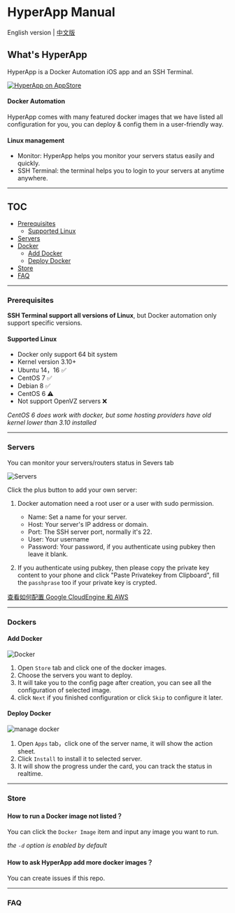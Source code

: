 
# HyperApp Manual

English version | [中文版](./README_zh.md)



## What's HyperApp

HyperApp is a Docker Automation iOS app and an SSH Terminal.

[![HyperApp on AppStore](https://linkmaker.itunes.apple.com/assets/shared/badges/en-us/appstore-lrg.svg "View on App Store")](https://itunes.apple.com/app/apple-store/id1179750280?pt=118260435&ct=guide&mt=8)


#### Docker Automation

HyperApp comes with many featured docker images that we have listed all configuration for you, you can deploy & config them in a user-friendly way.

#### Linux management

* Monitor: HyperApp helps you monitor your servers status easily and quickly.
* SSH Terminal: the terminal helps you to login to your servers at anytime anywhere.

---

## TOC

* [Prerequisites](#prerequisites)
    * [Supported Linux](#supported-linux)
* [Servers](#servers)
* [Docker](#docker)
    * [Add Docker](#add-docker)
    * [Deploy Docker](#deploy-docker)
* [Store](#store)
* [FAQ](#faq)

---


### Prerequisites

**SSH Terminal support all versions of Linux**, but Docker automation only support specific versions.

#### Supported Linux

* Docker only support 64 bit system
* Kernel version 3.10+
* Ubuntu 14，16 ✅
* CentOS 7 ✅
* Debian 8 ✅
* CentOS 6 ⚠️ 
* Not support OpenVZ servers ❌

*CentOS 6 does work with docker, but some hosting providers have old kernel lower than 3.10 installed*

---

### Servers

You can monitor your servers/routers status in Severs tab

![Servers](https://github.com/waylybaye/HyperApp-Guide/raw/master/images/manage-server.png "Servers")

Click the plus button to add your own server:

1. Docker automation need a root user or a user with sudo permission.
    * Name: Set a name for your server.
    * Host: Your server's IP address or domain.
    * Port: The SSH server port, normally it's 22.
    * User: Your username
    * Password: Your password, if you authenticate using pubkey then leave it blank.

2. If you authenticate using pubkey, then please copy the private key content to your phone and click "Paste Privatekey from Clipboard", fill the `passhprase` too if your private key is crypted.


[查看如何配置 Google CloudEngine 和 AWS](./cloud.md)  

---


### Dockers

#### Add Docker

![Docker](https://github.com/waylybaye/HyperApp-Guide/raw/master/images/add-app.png "Docker")

1. Open `Store` tab and click one of the docker images.
2. Choose the servers you want to deploy.
3. It will take you to the config page after creation, you can see all the configuration of selected image.
4. click `Next` if you finished configuration or click `Skip` to configure it later.

#### Deploy Docker

![manage docker](https://github.com/waylybaye/HyperApp-Guide/raw/master/images/manage-app.png "manage docker")

1. Open `Apps` tab，click one of the server name, it will show the action sheet.
2. Click `Install` to install it to selected server.
3. It will show the progress under the card, you can track the status in realtime.


---

### Store

#### How to run a Docker image not listed？

You can click the `Docker Image` item and input any image you want to run.

*the `-d` option is enabled by default*

#### How to ask HyperApp add more docker images？

You can create issues if this repo.

---

### FAQ







